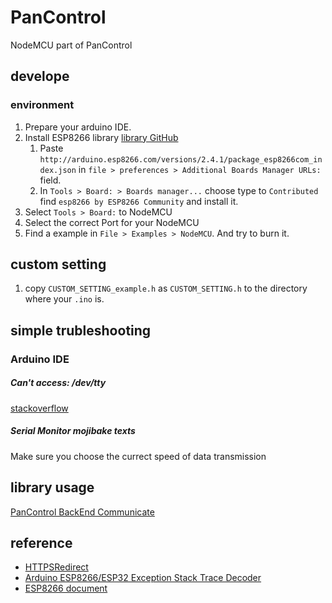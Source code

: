 # PanControl
NodeMCU part of PanControl

## develope
### environment
1. Prepare your arduino IDE.
2. Install ESP8266 library [library GitHub](https://github.com/esp8266/Arduino)
    1. Paste `http://arduino.esp8266.com/versions/2.4.1/package_esp8266com_index.json` in `file > preferences > Additional Boards Manager URLs: ` field.
    2. In `Tools > Board: > Boards manager...` choose type to `Contributed` find `esp8266 by ESP8266 Community` and install it.
3. Select `Tools > Board:` to NodeMCU
4. Select the correct Port for your NodeMCU
5. Find a example in `File > Examples > NodeMCU`. And try to burn it.

## custom setting
1. copy `CUSTOM_SETTING_example.h` as `CUSTOM_SETTING.h` to the directory where your `.ino` is.

## simple trubleshooting
### Arduino IDE
##### Can't access: /dev/tty
[stackoverflow](https://askubuntu.com/questions/210177/serial-port-terminal-cannot-open-dev-ttys0-permission-denied?utm_medium=organic&utm_source=google_rich_qa&utm_campaign=google_rich_qa)
##### Serial Monitor mojibake texts
Make sure you choose the currect speed of data transmission

## library usage
[PanControl BackEnd Communicate](https://github.com/Punplace/PanControl-NodeMCU/blob/master/main/library/PanControl_BackEnd_Communicate/)

## reference
* [HTTPSRedirect](https://github.com/electronicsguy/ESP8266/tree/master/HTTPSRedirect)
* [Arduino ESP8266/ESP32 Exception Stack Trace Decoder](https://github.com/me-no-dev/EspExceptionDecoder)
* [ESP8266 document](http://arduino-esp8266.readthedocs.io/en/latest/index.html)
